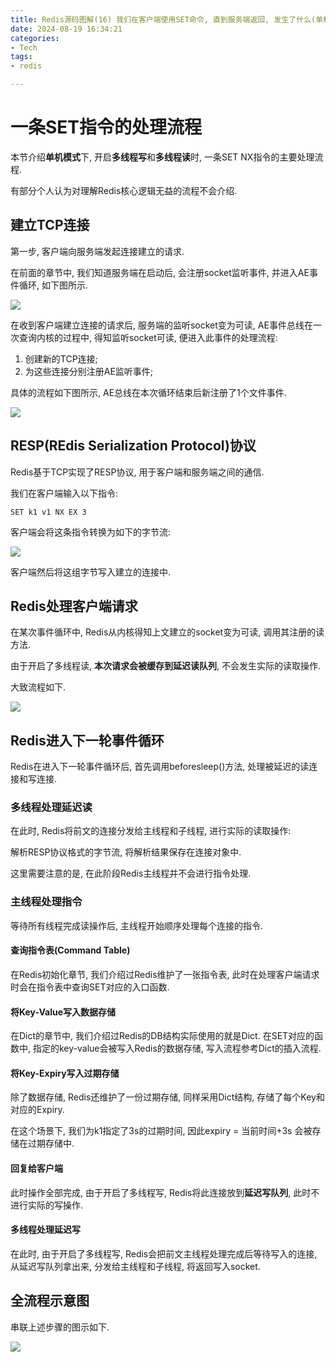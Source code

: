 ```yaml
---
title: Redis源码图解(16) 我们在客户端使用SET命令, 直到服务端返回, 发生了什么(单机)
date: 2024-08-19 16:34:21
categories:
- Tech
tags:
- redis

---
```


# 一条SET指令的处理流程

本节介绍**单机模式**下, 开启**多线程写**和**多线程读**时, 一条SET NX指令的主要处理流程.

有部分个人认为对理解Redis核心逻辑无益的流程不会介绍.

## 建立TCP连接

第一步, 客户端向服务端发起连接建立的请求.

在前面的章节中, 我们知道服务端在启动后, 会注册socket监听事件, 并进入AE事件循环, 如下图所示.

![](event_loop.png)

在收到客户端建立连接的请求后, 服务端的监听socket变为可读, AE事件总线在一次查询内核的过程中, 得知监听socket可读, 便进入此事件的处理流程: 

1. 创建新的TCP连接;
2. 为这些连接分别注册AE监听事件;

具体的流程如下图所示, AE总线在本次循环结束后新注册了1个文件事件.

![](event_loop_accept_connection.png)

## RESP(REdis Serialization Protocol)协议

Redis基于TCP实现了RESP协议, 用于客户端和服务端之间的通信.

我们在客户端输入以下指令:

```shell
SET k1 v1 NX EX 3
```

客户端会将这条指令转换为如下的字节流:

![](resp_set_byte.png)

客户端然后将这组字节写入建立的连接中.

## Redis处理客户端请求

在某次事件循环中, Redis从内核得知上文建立的socket变为可读, 调用其注册的读方法.

由于开启了多线程读, **本次请求会被缓存到延迟读队列**, 不会发生实际的读取操作.

大致流程如下.

![](event_loop_epoch_1.png)

## Redis进入下一轮事件循环

Redis在进入下一轮事件循环后, 首先调用beforesleep()方法, 处理被延迟的读连接和写连接.

### 多线程处理延迟读

在此时, Redis将前文的连接分发给主线程和子线程, 进行实际的读取操作: 

解析RESP协议格式的字节流, 将解析结果保存在连接对象中.

这里需要注意的是, 在此阶段Redis主线程并不会进行指令处理.

### 主线程处理指令

等待所有线程完成读操作后, 主线程开始顺序处理每个连接的指令.

#### 查询指令表(Command Table)

在Redis初始化章节, 我们介绍过Redis维护了一张指令表, 此时在处理客户端请求时会在指令表中查询SET对应的入口函数.

#### 将Key-Value写入数据存储

在Dict的章节中, 我们介绍过Redis的DB结构实际使用的就是Dict. 在SET对应的函数中, 指定的key-value会被写入Redis的数据存储, 写入流程参考Dict的插入流程.

#### 将Key-Expiry写入过期存储

除了数据存储, Redis还维护了一份过期存储, 同样采用Dict结构, 存储了每个Key和对应的Expiry.

在这个场景下, 我们为k1指定了3s的过期时间, 因此expiry = 当前时间+3s 会被存储在过期存储中.

#### 回复给客户端

此时操作全部完成, 由于开启了多线程写, Redis将此连接放到**延迟写队列**, 此时不进行实际的写操作.

#### 多线程处理延迟写

在此时, 由于开启了多线程写, Redis会把前文主线程处理完成后等待写入的连接, 从延迟写队列拿出来, 分发给主线程和子线程, 将返回写入socket.

## 全流程示意图

串联上述步骤的图示如下.

![](process_command.png)

